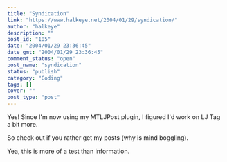 ```yaml
---
title: "Syndication"
link: "https://www.halkeye.net/2004/01/29/syndication/"
author: "halkeye"
description: ""
post_id: "105"
date: "2004/01/29 23:36:45"
date_gmt: "2004/01/29 23:36:45"
comment_status: "open"
post_name: "syndication"
status: "publish"
category: "Coding"
tags: []
cover: ""
post_type: "post"
---
```


Yes! Since I'm now using my MTLJPost plugin, I figured I'd work on LJ Tag a bit more.

So check out  if you rather get my posts (why is mind boggling).

Yea, this is more of a test than information.